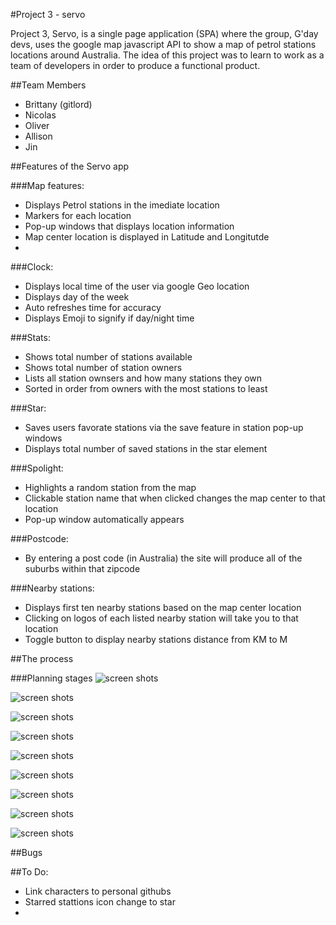 
#Project 3 - servo

Project 3, Servo, is a single page application (SPA) where the group, G'day devs, uses the  google map javascript API to show a map of petrol stations locations around Australia. The idea of this project was to learn to work as a team of developers in order to produce a functional product. 

##Team Members

- Brittany (gitlord)
- Nicolas
- Oliver
- Allison
- Jin 

##Features of the Servo app 

###Map features:
- Displays Petrol stations in the imediate location 
- Markers for each location 
- Pop-up windows that displays location information
- Map center location is displayed in Latitude and Longitutde 
- 

###Clock:
- Displays local time of the user via google Geo location
- Displays day of the week 
- Auto refreshes time for accuracy 
- Displays Emoji to signify if day/night time

###Stats:
- Shows total number of stations available 
- Shows total number of station owners 
- Lists all station ownsers and how many stations they own 
- Sorted in order from owners with the most stations to least

###Star:
- Saves users favorate stations via the save feature in station pop-up windows 
- Displays total number of saved stations in the star element 

###Spolight:
- Highlights a random station from the map
- Clickable station name that when clicked changes the map center to that location 
- Pop-up window automatically appears 

###Postcode:
- By entering a post code (in Australia) the site will produce all of the suburbs within that zipcode

###Nearby stations:
- Displays first ten nearby stations based on the map center location 
- Clicking on logos of each listed nearby station will take you to that location
- Toggle button to display nearby stations distance from KM to M

##The process 

###Planning stages 
![screen shots](https://ga-students.slack.com/files/U07HBR168JU/F07SMDD150V/image.png)

![screen shots](https://ga-students.slack.com/files/U07HBR168JU/F07STH2H5N0/image.png)

![screen shots](https://files.slack.com/files-tmb/T0351JZQ0-F07SH6M2Z4P-bc225f4d70/image_720.png)

![screen shots](https://files.slack.com/files-tmb/T0351JZQ0-F07T082GJ5A-403046b06f/image_720.png)

![screen shots](https://files.slack.com/files-tmb/T0351JZQ0-F07SR56KX1C-9b23d2c2c3/image_480.png)

![screen shots](https://files.slack.com/files-tmb/T0351JZQ0-F07T60Q0C9J-4791f30e3d/image_720.png)

![screen shots](https://files.slack.com/files-tmb/T0351JZQ0-F07T0U9PTK7-01e0540996/image_720.png)

![screen shots](https://files.slack.com/files-tmb/T0351JZQ0-F07T8R9MPL2-911b41ba88/image_720.png)

![screen shots](https://files.slack.com/files-tmb/T0351JZQ0-F07TBNC0GQ4-c075dc9ceb/image_720.png)

##Bugs


##To Do:
- Link characters to personal githubs
- Starred stattions icon change to star
- 